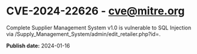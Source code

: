 # CVE-2024-22626 - cve@mitre.org

Complete Supplier Management System v1.0 is vulnerable to SQL Injection via /Supply_Management_System/admin/edit_retailer.php?id=.

**Publish date:** 2024-01-16
